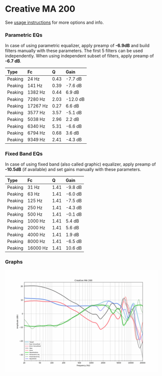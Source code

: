 # Creative MA 200
See [usage instructions](https://github.com/jaakkopasanen/AutoEq#usage) for more options and info.

### Parametric EQs
In case of using parametric equalizer, apply preamp of **-6.9dB** and build filters manually
with these parameters. The first 5 filters can be used independently.
When using independent subset of filters, apply preamp of **-6.7 dB**.

| Type    | Fc       |    Q | Gain     |
|:--------|:---------|:-----|:---------|
| Peaking | 24 Hz    | 0.43 | -7.7 dB  |
| Peaking | 141 Hz   | 0.39 | -7.6 dB  |
| Peaking | 1382 Hz  | 0.44 | 6.9 dB   |
| Peaking | 7280 Hz  | 2.03 | -12.0 dB |
| Peaking | 17267 Hz | 0.27 | 6.6 dB   |
| Peaking | 3577 Hz  | 3.57 | -5.1 dB  |
| Peaking | 5038 Hz  | 2.96 | 2.2 dB   |
| Peaking | 6340 Hz  | 5.31 | -6.6 dB  |
| Peaking | 6794 Hz  | 0.68 | 3.6 dB   |
| Peaking | 9349 Hz  | 2.41 | -4.3 dB  |

### Fixed Band EQs
In case of using fixed band (also called graphic) equalizer, apply preamp of **-10.5dB**
(if available) and set gains manually with these parameters.

| Type    | Fc       |    Q | Gain    |
|:--------|:---------|:-----|:--------|
| Peaking | 31 Hz    | 1.41 | -9.8 dB |
| Peaking | 63 Hz    | 1.41 | -6.0 dB |
| Peaking | 125 Hz   | 1.41 | -7.5 dB |
| Peaking | 250 Hz   | 1.41 | -4.3 dB |
| Peaking | 500 Hz   | 1.41 | -0.1 dB |
| Peaking | 1000 Hz  | 1.41 | 5.4 dB  |
| Peaking | 2000 Hz  | 1.41 | 5.6 dB  |
| Peaking | 4000 Hz  | 1.41 | 1.9 dB  |
| Peaking | 8000 Hz  | 1.41 | -6.5 dB |
| Peaking | 16000 Hz | 1.41 | 10.6 dB |

### Graphs
![](./Creative%20MA%20200.png)